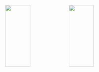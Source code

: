 <div>
  <a>
    <img height=200 width=40% align="center" src="https://github-readme-stats.vercel.app/api?username=cmalagacode&show_icons=true&theme=tokyonight" />
  </a>
  <a>
    <img height=200 width=40% align="center" src="https://github-readme-stats.vercel.app/api/top-langs/?username=cmalagacode&hide_progress=true&theme=tokyonight" />
  </a>
</div>


